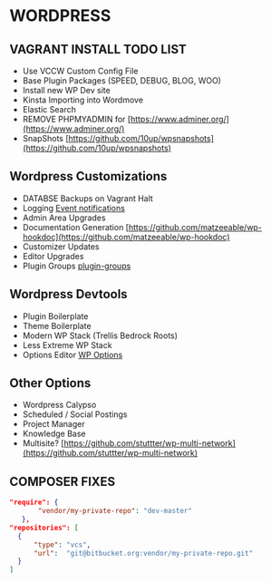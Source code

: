 # WORDPRESS

## VAGRANT INSTALL TODO LIST
*   Use VCCW Custom Config File
*   Base Plugin Packages (SPEED, DEBUG, BLOG, WOO)
*   Install new WP Dev site
*   Kinsta Importing into Wordmove
*   Elastic Search
*   REMOVE PHPMYADMIN for [https://www.adminer.org/](https://www.adminer.org/)
*   SnapShots [https://github.com/10up/wpsnapshots](https://github.com/10up/wpsnapshots)

## Wordpress Customizations
*   DATABSE Backups on Vagrant Halt
*   Logging [Event notifications](https://cramer.co.za/2016/11/02/event-notifier-1-2/)
*   Admin Area Upgrades
*   Documentation Generation [https://github.com/matzeeable/wp-hookdoc](https://github.com/matzeeable/wp-hookdoc)
*   Customizer Updates
*   Editor Upgrades
*   Plugin Groups [plugin-groups](https://wordpress.org/plugins/plugin-groups/)


## Wordpress Devtools
*   Plugin Boilerplate
*   Theme Boilerplate
*   Modern WP Stack (Trellis Bedrock Roots)
*   Less Extreme WP Stack
*   Options Editor [WP Options](https://github.com/mikeselander/wp-options-editor)


## Other Options
*   Wordpress Calypso
*   Scheduled / Social Postings
*   Project Manager
*   Knowledge Base
*   Multisite? [https://github.com/stuttter/wp-multi-network](https://github.com/stuttter/wp-multi-network)

 

## COMPOSER FIXES

```json
"require": {
       "vendor/my-private-repo": "dev-master"
   },
"repositories": [
  {
      "type": "vcs",
      "url":  "git@bitbucket.org:vendor/my-private-repo.git"
  }
]
```